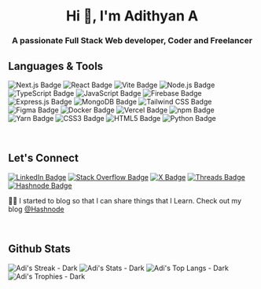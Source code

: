 <h1 align="center">Hi 👋, I'm Adithyan A </h1>
<h3 align="center">A passionate Full Stack Web developer, Coder and Freelancer</h3>



<!-- LANGUAGES AND TOOLS START -->
## Languages & Tools
<!-- ![Supabase Badge](https://img.shields.io/badge/Supabase-181818?style=for-the-badge&logo=supabase&logoColor=white) -->
<!-- ![GraphQL Badge](https://img.shields.io/badge/GraphQl-E10098?style=for-the-badge&logo=graphql&logoColor=white) -->
<!-- ![Prisma Badge](https://img.shields.io/badge/Prisma-3982CE?style=for-the-badge&logo=Prisma&logoColor=white) -->
<!-- ![Shadcn UI Badge](https://img.shields.io/badge/shadcn%2Fui-000000?style=for-the-badge&logo=shadcnui&logoColor=white) -->
![Next.js Badge](https://img.shields.io/badge/next%20js-000000?style=for-the-badge&logo=nextdotjs&logoColor=white)
![React Badge](https://img.shields.io/badge/React-20232A?style=for-the-badge&logo=react&logoColor=61DAFB)
![Vite Badge](https://img.shields.io/badge/Vite-B73BFE?style=for-the-badge&logo=vite&logoColor=FFD62E)
![Node.js Badge](https://img.shields.io/badge/Node%20js-339933?style=for-the-badge&logo=nodedotjs&logoColor=white)
![TypeScript Badge](https://img.shields.io/badge/TypeScript-007ACC?style=for-the-badge&logo=typescript&logoColor=white)
![JavaScript Badge](https://img.shields.io/badge/JavaScript-323330?style=for-the-badge&logo=javascript&logoColor=F7DF1E)
![Firebase Badge](https://img.shields.io/badge/firebase-ffca28?style=for-the-badge&logo=firebase&logoColor=black)
![Express.js Badge](https://img.shields.io/badge/Express%20js-000000?style=for-the-badge&logo=express&logoColor=white)
![MongoDB Badge](https://img.shields.io/badge/MongoDB-4EA94B?style=for-the-badge&logo=mongodb&logoColor=white)
![Tailwind CSS Badge](https://img.shields.io/badge/Tailwind_CSS-38B2AC?style=for-the-badge&logo=tailwind-css&logoColor=white)
![Figma Badge](https://img.shields.io/badge/Figma-F24E1E?style=for-the-badge&logo=figma&logoColor=white)
![Docker Badge](https://img.shields.io/badge/Docker-2CA5E0?style=for-the-badge&logo=docker&logoColor=white)
![Vercel Badge](https://img.shields.io/badge/Vercel-000000?style=for-the-badge&logo=vercel&logoColor=white)
![npm Badge](https://img.shields.io/badge/npm-CB3837?style=for-the-badge&logo=npm&logoColor=white)
![Yarn Badge](https://img.shields.io/badge/Yarn-2C8EBB?style=for-the-badge&logo=yarn&logoColor=white)
![CSS3 Badge](https://img.shields.io/badge/CSS3-1572B6?style=for-the-badge&logo=css3&logoColor=white)
![HTML5 Badge](https://img.shields.io/badge/HTML5-E34F26?style=for-the-badge&logo=html5&logoColor=white)
![Python Badge](https://img.shields.io/badge/Python-FFD43B?style=for-the-badge&logo=python&logoColor=blue)
<!-- LANGUAGES AND TOOLS END -->

<br>

<!-- CONTACT START -->
## Let's Connect
[![LinkedIn Badge](https://img.shields.io/badge/LinkedIn-0077B5?style=for-the-badge&logo=linkedin&logoColor=white)](https://www.linkedin.com/in/iadithyana/)
[![Stack Overflow Badge](https://img.shields.io/badge/Stack_Overflow-FE7A16?style=for-the-badge&logo=stack-overflow&logoColor=white)](https://stackoverflow.com/users/20864973/adithyan-a)
[![X Badge](https://img.shields.io/badge/X-000000?style=for-the-badge&logo=x&logoColor=white)](https://twitter.com/iadithyana)
[![Threads Badge](https://img.shields.io/badge/Threads-000000?style=for-the-badge&logo=Threads&logoColor=white)](https://www.threads.net/@iadithyana)
[![Hashnode Badge](https://img.shields.io/badge/Hashnode-2962FF?style=for-the-badge&logo=hashnode&logoColor=white)](https://hashnode.com/@adithyana)

✍🏻 I started to blog so that I can share things that I Learn. Check out my blog [@Hashnode](https://adithyana.hashnode.dev/)
<!-- CONTACT END -->

<br>

<!-- GITHUB STATS START -->
## Github Stats


![Adi's Streak - Dark](https://github-readme-streak-stats-liart-ten.vercel.app/?user=AdithyanA2005&theme=nord&count_private=true&hide_border=true&card_width=1000#gh-dark-mode-only)
![Adi's Stats - Dark](https://github-readme-stats.vercel.app/api?username=AdithyanA2005&rank_icon=percentile&show_icons=true&theme=nord&count_private=true&hide_border=true&card_width=1000#gh-dark-mode-only)
![Adi's Top Langs - Dark](https://github-readme-stats.vercel.app/api/top-langs/?username=AdithyanA2005&theme=nord&langs_count=20&icon_color=57a8ff&hide_border=true&card_width=1000#gh-dark-mode-only)
![Adi's Trophies - Dark](https://github-profile-trophy.vercel.app/?username=AdithyanA2005&theme=nord&no-frame=true&margin-w=5&margin-h=5#gh-dark-mode-only)
<!-- GITHUB STATS END -->
